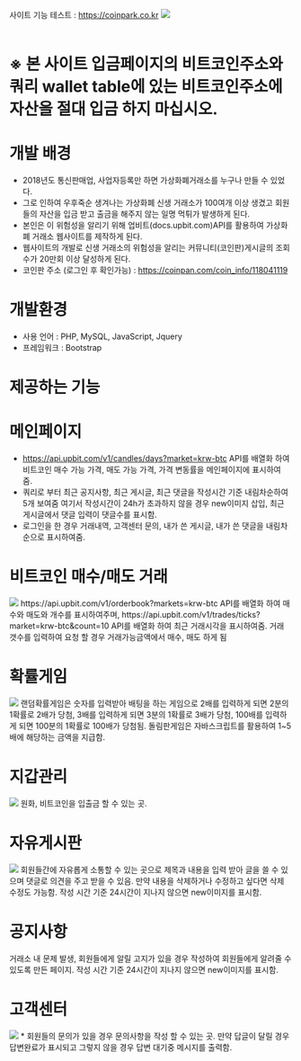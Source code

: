 사이트 기능 테스트 : <a href="coinpark.co.kr" target="_blank">https://coinpark.co.kr</a>
<img src="https://github.com/whdgns0407/Maestro/blob/main/Introduction%20image/main.png?raw=true"><br><br>


# ※ 본 사이트 입금페이지의 비트코인주소와 쿼리 wallet table에 있는 비트코인주소에 자산을 절대 입금 하지 마십시오.
# 개발 배경
* 2018년도 통신판매업, 사업자등록만 하면 가상화폐거래소를 누구나 만들 수 있었다.
* 그로 인하여 우후죽순 생겨나는 가상화폐 신생 거래소가 100여개 이상 생겼고 회원들의 자산을 입금 받고 출금을 해주지 않는 일명 먹튀가 발생하게 된다.
* 본인은 이 위험성을 알리기 위해 업비트(docs.upbit.com)API를 활용하여 가상화폐 거래소 웹사이트를 제작하게 된다.
* 웹사이트의 개발로 신생 거래소의 위험성을 알리는 커뮤니티(코인판)게시글의 조회수가 20만회 이상 달성하게 된다.
* 코인판 주소 (로그인 후 확인가능) : https://coinpan.com/coin_info/118041119

# 개발환경
* 사용 언어 : PHP, MySQL, JavaScript, Jquery
* 프레임워크 : Bootstrap

# 제공하는 기능
# 메인페이지 
* https://api.upbit.com/v1/candles/days?market=krw-btc API를 배열화 하여 비트코인 매수 가능 가격, 매도 가능 가격, 가격 변동률을 메인페이지에 표시하여 줌. 
* 쿼리로 부터 최근 공지사항, 최근 게시글, 최근 댓글을 작성시간 기준 내림차순하여 5개 보여줌 여기서 작성시간이 24h가 초과하지 않을 경우 new이미지 삽입, 최근 게시글에서 댓글 입력이 댓글수를 표시함. 
* 로그인을 한 경우 거래내역, 고객센터 문의, 내가 쓴 게시글, 내가 쓴 댓글을 내림차순으로 표시하여줌.

# 비트코인 매수/매도 거래
<img src="https://github.com/whdgns0407/Maestro/blob/main/Introduction%20image/exchange.png?raw=true">
https://api.upbit.com/v1/orderbook?markets=krw-btc API를 배열화 하여 매수와 매도와 개수를 표시하여주며, https://api.upbit.com/v1/trades/ticks?market=krw-btc&count=10 API를 배열화 하여 최근 거래시각을 표시하여줌.
거래 갯수를 입력하여 요청 할 경우 거래가능금액에서 매수, 매도 하게 됨

# 확률게임 
<img src="https://github.com/whdgns0407/Maestro/blob/main/Introduction%20image/game.png?raw=true">
랜덤확률게임은 숫자를 입력받아 배팅을 하는 게임으로 2배를 입력하게 되면 2분의 1확률로 2배가 당첨, 3배를 입력하게 되면 3분의 1확률로 3배가 당첨, 100배를 입력하게 되면 100분의 1확률로 100배가 당첨됨. 돌림판게임은 자바스크립트를 활용하여 1~5배에 해당하는 금액을 지급함.

# 지갑관리 
<img src="https://github.com/whdgns0407/Maestro/blob/main/Introduction%20image/wallet.png?raw=true">
원화, 비트코인을 입출금 할 수 있는 곳.

# 자유게시판 
<img src="https://github.com/whdgns0407/Maestro/blob/main/Introduction%20image/board.png?raw=true">
회원들간에 자유롭게 소통할 수 있는 곳으로 제목과 내용을 입력 받아 글을 쓸 수 있으며 댓글로 의견을 주고 받을 수 있음. 만약 내용을 삭제하거나 수정하고 싶다면 삭제 수정도 가능함. 작성 시간 기준 24시간이 지나지 않으면 new이미지를 표시함.

# 공지사항 
거래소 내 문제 발생, 회원들에게 알릴 고지가 있을 경우 작성하여 회원들에게 알려줄 수 있도록 만든 페이지. 작성 시간 기준 24시간이 지나지 않으면 new이미지를 표시함.

# 고객센터 
<img src="https://github.com/whdgns0407/Maestro/blob/main/Introduction%20image/customer.png?raw=true">
* 회원들의 문의가 있을 경우 문의사항을 작성 할 수 있는 곳. 만약 답글이 달릴 경우 답변완료가 표시되고 그렇지 않을 경우 답변 대기중 메시지를 출력함.
